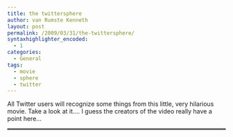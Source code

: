 ```yaml
---
title: the twittersphere
author: van Rumste Kenneth
layout: post
permalink: /2009/03/31/the-twittersphere/
syntaxhighlighter_encoded:
  - 1
categories:
  - General
tags:
  - movie
  - sphere
  - twitter
---
```

All Twitter users will recognize some things from this little, very hilarious movie. Take a look at it&#8230;. I guess the creators of the video really have a point here&#8230;

<p style="text-align: center;">
  <div style="border: 2px solid #666666; text-align: center; width: auto; background-color: #f1f1f1;">
  </div>
</p>